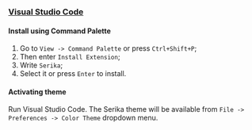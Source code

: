 ### [Visual Studio Code](https://code.visualstudio.com/)

#### Install using Command Palette

1. Go to `View -> Command Palette` or press `Ctrl+Shift+P`;
2. Then enter `Install Extension`;
3. Write `Serika`;
4. Select it or press `Enter` to install.

#### Activating theme

Run Visual Studio Code. The Serika theme will be available from `File -> Preferences -> Color Theme` dropdown menu.
